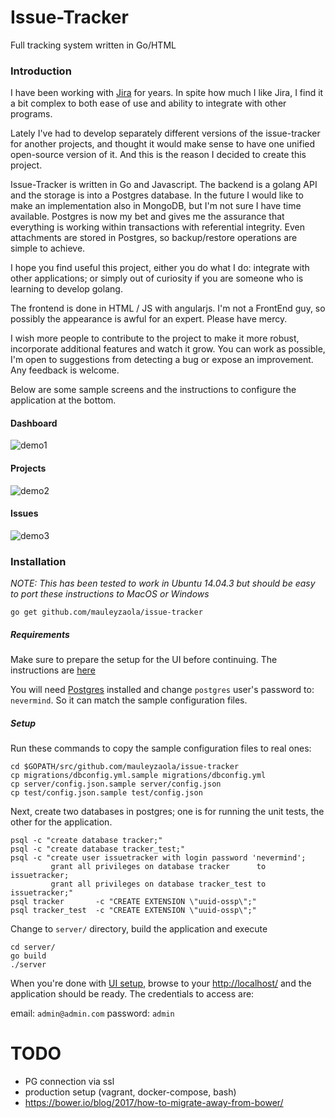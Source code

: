 # Issue-Tracker

Full tracking system written in Go/HTML


### Introduction
I have been working with [Jira](https://www.atlassian.com/software/jira) for years. In spite how much I like Jira, I find it a bit complex to both ease of use and ability to integrate with other programs.

Lately I've had to develop separately different versions of the issue-tracker for another projects, and thought it would make sense to have one unified open-source version of it. And this is the reason I decided to create this project.

Issue-Tracker is written in Go and Javascript. The backend is a golang API and the storage is into a Postgres database. In the future I would like to make an implementation also in MongoDB, but I'm not sure I have time available. Postgres is now my bet and gives me the assurance that everything is working within transactions with referential integrity. Even attachments are stored in Postgres, so backup/restore operations are simple to achieve.

I hope you find useful this project, either you do what I do: integrate with other applications; or simply out of curiosity if you are someone who is learning to develop golang.

The frontend is done in HTML / JS with angularjs. I'm not a FrontEnd guy, so possibly the appearance is awful for an expert. Please have mercy.

I wish more people to contribute to the project to make it more robust, incorporate additional features and watch it grow. You can work as possible, I'm open to suggestions from detecting a bug or expose an improvement. Any feedback is welcome.

Below are some sample screens and the instructions to configure the application at the bottom.

#### Dashboard
![demo1](https://cloud.githubusercontent.com/assets/1648558/9989053/161dbc80-601b-11e5-81a2-b7e3dd063932.png)

#### Projects
![demo2](https://cloud.githubusercontent.com/assets/1648558/9989111/83dc6956-601b-11e5-9ffe-c10fd0de6748.png)

#### Issues
![demo3](https://cloud.githubusercontent.com/assets/1648558/9989133/a4314b7c-601b-11e5-80f7-7c84d37794c4.png)

### Installation
*NOTE: This has been tested to work in Ubuntu 14.04.3 but should be easy to port these instructions to MacOS or Windows*
```
go get github.com/mauleyzaola/issue-tracker
```
##### Requirements
Make sure to prepare the setup for the UI before continuing. The instructions are [here](/static)

You will need [Postgres](http://www.postgresql.org/download/) installed and change ```postgres``` user's password to: ```nevermind```. So it can match the sample configuration files.

##### Setup
Run these commands to copy the sample configuration files to real ones:
```
cd $GOPATH/src/github.com/mauleyzaola/issue-tracker
cp migrations/dbconfig.yml.sample migrations/dbconfig.yml
cp server/config.json.sample server/config.json
cp test/config.json.sample test/config.json
```
Next, create two databases in postgres; one is for running the unit tests, the other for the application.
```
psql -c "create database tracker;"
psql -c "create database tracker_test;"
psql -c "create user issuetracker with login password 'nevermind';
         grant all privileges on database tracker      to issuetracker;
         grant all privileges on database tracker_test to issuetracker;"
psql tracker       -c "CREATE EXTENSION \"uuid-ossp\";"
psql tracker_test  -c "CREATE EXTENSION \"uuid-ossp\";"

```

Change to ```server/``` directory, build the application and execute
```
cd server/
go build
./server
```
When you're done with [UI setup](/static/), browse to your [http://localhost/](http://localhost/) and the application should be ready. The credentials to access are:

email: ```admin@admin.com```
password: ```admin```


# TODO

- PG connection via ssl
- production setup (vagrant, docker-compose, bash)
- https://bower.io/blog/2017/how-to-migrate-away-from-bower/
